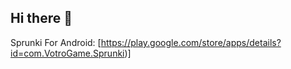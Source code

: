 ## Hi there 👋
Sprunki For Android: [https://play.google.com/store/apps/details?id=com.VotroGame.Sprunki)]


<!--
**Sprunki-For-Android/Sprunki-For-Android** is a ✨ _special_ ✨ repository because its `README.md` (this file) appears on your GitHub profile.

Here are some ideas to get you started:

- 🔭 I’m currently working on ...
- 🌱 I’m currently learning ...
- 👯 I’m looking to collaborate on ...
- 🤔 I’m looking for help with ...
- 💬 Ask me about ...
- 📫 How to reach me: ...
- 😄 Pronouns: ...
- ⚡ Fun fact: ...
-->
